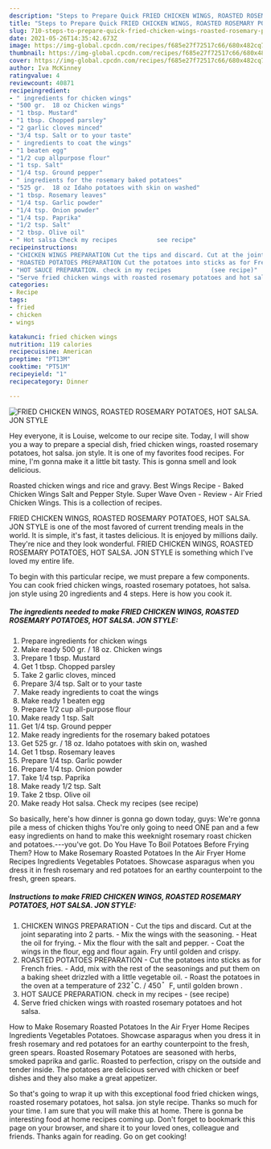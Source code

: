 ```yaml
---
description: "Steps to Prepare Quick FRIED CHICKEN WINGS, ROASTED ROSEMARY POTATOES, HOT SALSA. JON STYLE"
title: "Steps to Prepare Quick FRIED CHICKEN WINGS, ROASTED ROSEMARY POTATOES, HOT SALSA. JON STYLE"
slug: 710-steps-to-prepare-quick-fried-chicken-wings-roasted-rosemary-potatoes-hot-salsa-jon-style
date: 2021-05-26T14:35:42.673Z
image: https://img-global.cpcdn.com/recipes/f685e27f72517c66/680x482cq70/fried-chicken-wings-roasted-rosemary-potatoes-hot-salsa-jon-style-recipe-main-photo.jpg
thumbnail: https://img-global.cpcdn.com/recipes/f685e27f72517c66/680x482cq70/fried-chicken-wings-roasted-rosemary-potatoes-hot-salsa-jon-style-recipe-main-photo.jpg
cover: https://img-global.cpcdn.com/recipes/f685e27f72517c66/680x482cq70/fried-chicken-wings-roasted-rosemary-potatoes-hot-salsa-jon-style-recipe-main-photo.jpg
author: Iva McKinney
ratingvalue: 4
reviewcount: 40871
recipeingredient:
- " ingredients for chicken wings"
- "500 gr.  18 oz Chicken wings"
- "1 tbsp. Mustard"
- "1 tbsp. Chopped parsley"
- "2 garlic cloves minced"
- "3/4 tsp. Salt or to your taste"
- " ingredients to coat the wings"
- "1 beaten egg"
- "1/2 cup allpurpose flour"
- "1 tsp. Salt"
- "1/4 tsp. Ground pepper"
- " ingredients for the rosemary baked potatoes"
- "525 gr.  18 oz Idaho potatoes with skin on washed"
- "1 tbsp. Rosemary leaves"
- "1/4 tsp. Garlic powder"
- "1/4 tsp. Onion powder"
- "1/4 tsp. Paprika"
- "1/2 tsp. Salt"
- "2 tbsp. Olive oil"
- " Hot salsa Check my recipes           see recipe"
recipeinstructions:
- "CHICKEN WINGS PREPARATION Cut the tips and discard. Cut at the joint separating into 2 parts. Mix the wings with the seasoning. Heat the oil for frying. Mix the flour with the salt and pepper. Coat the wings in the flour, egg and flour again. Fry until golden and crispy."
- "ROASTED POTATOES PREPARATION Cut the potatoes into sticks as for French fries. Add, mix with the rest of the seasonings and put them on a baking sheet drizzled with a little vegetable oil. Roast the potatoes in the oven at a temperature of 232 ֯ C. / 450 ֯   F, until golden brown ."
- "HOT SAUCE PREPARATION. check in my recipes           (see recipe)"
- "Serve fried chicken wings with roasted rosemary potatoes and hot salsa."
categories:
- Recipe
tags:
- fried
- chicken
- wings

katakunci: fried chicken wings 
nutrition: 119 calories
recipecuisine: American
preptime: "PT13M"
cooktime: "PT51M"
recipeyield: "1"
recipecategory: Dinner

---
```



![FRIED CHICKEN WINGS, ROASTED ROSEMARY POTATOES, HOT SALSA. JON STYLE](https://img-global.cpcdn.com/recipes/f685e27f72517c66/680x482cq70/fried-chicken-wings-roasted-rosemary-potatoes-hot-salsa-jon-style-recipe-main-photo.jpg)

Hey everyone, it is Louise, welcome to our recipe site. Today, I will show you a way to prepare a special dish, fried chicken wings, roasted rosemary potatoes, hot salsa. jon style. It is one of my favorites food recipes. For mine, I'm gonna make it a little bit tasty. This is gonna smell and look delicious.

Roasted chicken wings and rice and gravy. Best Wings Recipe - Baked Chicken Wings Salt and Pepper Style. Super Wave Oven - Review - Air Fried Chicken Wings. This is a collection of recipes.

FRIED CHICKEN WINGS, ROASTED ROSEMARY POTATOES, HOT SALSA. JON STYLE is one of the most favored of current trending meals in the world. It is simple, it's fast, it tastes delicious. It is enjoyed by millions daily. They're nice and they look wonderful. FRIED CHICKEN WINGS, ROASTED ROSEMARY POTATOES, HOT SALSA. JON STYLE is something which I've loved my entire life.


To begin with this particular recipe, we must prepare a few components. You can cook fried chicken wings, roasted rosemary potatoes, hot salsa. jon style using 20 ingredients and 4 steps. Here is how you cook it.

<!--inarticleads1-->

##### The ingredients needed to make FRIED CHICKEN WINGS, ROASTED ROSEMARY POTATOES, HOT SALSA. JON STYLE:

1. Prepare  ingredients for chicken wings
1. Make ready 500 gr. / 18 oz. Chicken wings
1. Prepare 1 tbsp. Mustard
1. Get 1 tbsp. Chopped parsley
1. Take 2 garlic cloves, minced
1. Prepare 3/4 tsp. Salt or to your taste
1. Make ready  ingredients to coat the wings
1. Make ready 1 beaten egg
1. Prepare 1/2 cup all-purpose flour
1. Make ready 1 tsp. Salt
1. Get 1/4 tsp. Ground pepper
1. Make ready  ingredients for the rosemary baked potatoes
1. Get 525 gr. / 18 oz. Idaho potatoes with skin on, washed
1. Get 1 tbsp. Rosemary leaves
1. Prepare 1/4 tsp. Garlic powder
1. Prepare 1/4 tsp. Onion powder
1. Take 1/4 tsp. Paprika
1. Make ready 1/2 tsp. Salt
1. Take 2 tbsp. Olive oil
1. Make ready  Hot salsa. Check my recipes           (see recipe)


So basically, here&#39;s how dinner is gonna go down today, guys: We&#39;re gonna pile a mess of chicken thighs You&#39;re only going to need ONE pan and a few easy ingredients on hand to make this weeknight rosemary roast chicken and potatoes.---you&#39;ve got. Do You Have To Boil Potatoes Before Frying Them? How to Make Rosemary Roasted Potatoes In the Air Fryer Home Recipes Ingredients Vegetables Potatoes. Showcase asparagus when you dress it in fresh rosemary and red potatoes for an earthy counterpoint to the fresh, green spears. 

<!--inarticleads2-->

##### Instructions to make FRIED CHICKEN WINGS, ROASTED ROSEMARY POTATOES, HOT SALSA. JON STYLE:

1. CHICKEN WINGS PREPARATION - Cut the tips and discard. Cut at the joint separating into 2 parts. - Mix the wings with the seasoning. - Heat the oil for frying. - Mix the flour with the salt and pepper. - Coat the wings in the flour, egg and flour again. Fry until golden and crispy.
1. ROASTED POTATOES PREPARATION - Cut the potatoes into sticks as for French fries. - Add, mix with the rest of the seasonings and put them on a baking sheet drizzled with a little vegetable oil. - Roast the potatoes in the oven at a temperature of 232 ֯ C. / 450 ֯   F, until golden brown .
1. HOT SAUCE PREPARATION. check in my recipes -           (see recipe)
1. Serve fried chicken wings with roasted rosemary potatoes and hot salsa.


How to Make Rosemary Roasted Potatoes In the Air Fryer Home Recipes Ingredients Vegetables Potatoes. Showcase asparagus when you dress it in fresh rosemary and red potatoes for an earthy counterpoint to the fresh, green spears. Roasted Rosemary Potatoes are seasoned with herbs, smoked paprika and garlic. Roasted to perfection, crispy on the outside and tender inside. The potatoes are delicious served with chicken or beef dishes and they also make a great appetizer. 

So that's going to wrap it up with this exceptional food fried chicken wings, roasted rosemary potatoes, hot salsa. jon style recipe. Thanks so much for your time. I am sure that you will make this at home. There is gonna be interesting food at home recipes coming up. Don't forget to bookmark this page on your browser, and share it to your loved ones, colleague and friends. Thanks again for reading. Go on get cooking!
